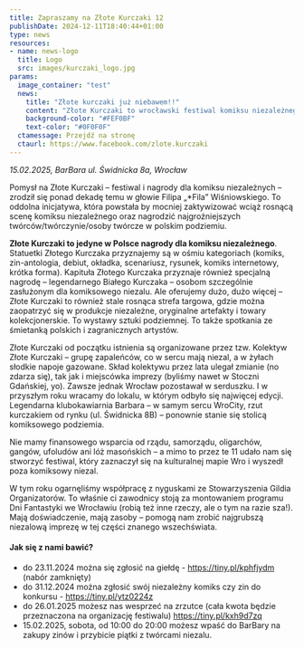```yaml
---
title: Zapraszamy na Złote Kurczaki 12
publishDate: 2024-12-11T18:40:44+01:00
type: news
resources:
- name: news-logo
  title: Logo
  src: images/kurczaki_logo.jpg
params:
  image_container: "test"
  news:
    title: "Złote kurczaki już niebawem!!"
    content: "Złote Kurczaki to wrocławski festiwal komiksu niezależnego, który już 15 lutego 2025 zagości na ul. Świdnickiej w BarBarze ze swoją giełdą zinów/komiksów, spotkaniami oraz wielką galą, na której rozdawanie są statuetki Złotego Kurczaka."
    background-color: "#FEF0BF"
    text-color: "#0F0F0F"
  ctamessage: Przejdź na stronę
  ctaurl: https://www.facebook.com/zlote.kurczaki
---
```


*15.02.2025, BarBara ul. Świdnicka 8a, Wrocław*

Pomysł na Złote Kurczaki – festiwal i nagrody dla komiksu niezależnych – zrodził się ponad dekadę temu w głowie Filipa „*Fila” Wiśniowskiego. To oddolna inicjatywa, która powstała by mocniej zaktywizować wciąż rosnącą scenę komiksu niezależnego oraz nagrodzić najgroźniejszych twórców/twórczynie/osoby twórcze w polskim podziemiu.

**Złote Kurczaki to jedyne w Polsce nagrody dla komiksu niezależnego**. Statuetki Złotego Kurczaka przyznajemy są w ośmiu kategoriach (komiks, zin-antologia, debiut, okładka, scenariusz, rysunek, komiks internetowy, krótka forma). Kapituła Złotego Kurczaka przyznaje również specjalną nagrodę – legendarnego Białego Kurczaka – osobom szczególnie zasłużonym dla komiksowego niezalu.
Ale oferujemy dużo, dużo więcej – Złote Kurczaki to również stale rosnąca strefa targowa, gdzie można zaopatrzyć się w produkcje niezależne, oryginalne artefakty i towary kolekcjonerskie. To wystawy sztuki podziemnej. To także spotkania ze śmietanką polskich i zagranicznych artystów.

Złote Kurczaki od początku istnienia są organizowane przez tzw. Kolektyw Złote Kurczaki – grupę zapaleńców, co w sercu mają niezal, a w żyłach słodkie napoje gazowane. Skład kolektywu przez lata ulegał zmianie (no zdarza się), tak jak i miejscówka imprezy (byliśmy nawet w Stoczni Gdańskiej, yo). Zawsze jednak Wrocław pozostawał w serduszku. I w przyszłym roku wracamy do lokalu, w którym odbyło się najwięcej edycji. Legendarna klubokawiarnia Barbara – w samym sercu WroCity, rzut kurczakiem od rynku (ul. Świdnicka 8B) – ponownie stanie się stolicą komiksowego podziemia.

Nie mamy finansowego wsparcia od rządu, samorządu, oligarchów, gangów, ufoludów ani lóż masońskich – a mimo to przez te 11 udało nam się stworzyć festiwal, który zaznaczył się na kulturalnej mapie Wro i wyszedł poza komiksowy niezal.

W tym roku ogarnęliśmy współpracę z nyguskami ze Stowarzyszenia Gildia Organizatorów. To właśnie ci zawodnicy stoją za montowaniem programu Dni Fantastyki we Wrocławiu (robią też inne rzeczy, ale o tym na razie sza!). Mają doświadczenie, mają zasoby – pomogą nam zrobić najgrubszą niezalową imprezę w tej części znanego wszechświata.

#### Jak się z nami bawić?

- do 23.11.2024 można się zgłosić na giełdę - https://tiny.pl/kphfjydm (nabór zamknięty)
- do 31.12.2024 można zgłosić swój niezależny komiks czy zin do konkursu - https://tiny.pl/ytz0224z
- do 26.01.2025 możesz nas wesprzeć na zrzutce (cała kwota będzie przeznaczona na organizację festiwalu)  https://tiny.pl/kxh9d7zq
- 15.02.2025, sobota, od 10:00 do 20:00 możesz wpaść do BarBary na zakupy zinów i przybicie piątki z twórcami niezalu.
